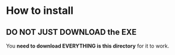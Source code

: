# How to install
## DO NOT **JUST** DOWNLOAD the EXE
You **need to download EVERYTHING is this directory** for it to work.
